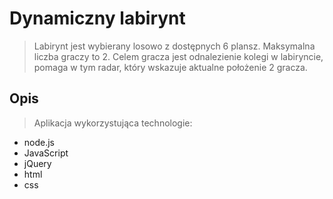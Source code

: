 Dynamiczny labirynt
=========
>Labirynt jest wybierany losowo z dostępnych 6 plansz. Maksymalna liczba graczy to 2. Celem gracza jest odnalezienie kolegi w labiryncie, pomaga w tym radar, który wskazuje aktualne położenie 2 gracza. 


Opis
--------------

> Aplikacja wykorzystująca technologie:
- node.js
- JavaScript
- jQuery
- html
- css
